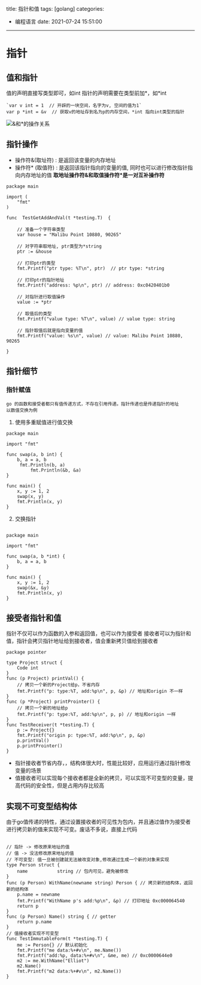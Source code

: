 title: 指针和值
tags: [golang]
categories:
  - 编程语言
date: 2021-07-24 15:51:00
---
# 指针
## 值和指针
值的声明直接写类型即可，如int
指针的声明需要在类型前加*，如*int
```
`var v int = 1  // 开辟的一块空间，名字为v, 空间的值为1`
var p *int = &v  // 获取v的地址存到名为p的内存空间，*int 指向int类型的指针
```
![&和*的操作关系](http://assets.processon.com/chart_image/6016be58e401fd15813cfba8.png?_=1636815032732)
## 指针操作
* 操作符&(取址符) : 是返回该变量的内存地址
* 操作符* (取值符) : 是返回该指针指向的变量的值, 同时也可以进行修改指针指向内存地址的值
**取地址操作符&和取值操作符\*是一对互补操作符**
````
package main

import (
    "fmt"
)

func  TestGetAddAndVal(t *testing.T)  {

    // 准备一个字符串类型
    var house = "Malibu Point 10880, 90265"

    // 对字符串取地址, ptr类型为*string
    ptr := &house

    // 打印ptr的类型
    fmt.Printf("ptr type: %T\n", ptr)  // ptr type: *string

    // 打印ptr的指针地址
    fmt.Printf("address: %p\n", ptr) // address: 0xc0420401b0

    // 对指针进行取值操作
    value := *ptr

    // 取值后的类型
    fmt.Printf("value type: %T\n", value) // value type: string

    // 指针取值后就是指向变量的值
    fmt.Printf("value: %s\n", value) // value: Malibu Point 10880, 90265

}
````
## 指针细节
### 指针赋值
    go 的函数和接受者都只有值传递方式，不存在引用传递。指针传递也是传递指针的地址
    以数值交换为例
1. 使用多重赋值进行值交换
```
package main

import "fmt"

func swap(a, b int) {
    b, a = a, b
     fmt.Println(b, a)
         fmt.Println(&b, &a) 
}

func main() {
    x, y := 1, 2
    swap(x, y)
    fmt.Println(x, y)
}
```
2. 交换指针
```

package main

import "fmt"

func swap(a, b *int) {
    b, a = a, b
}

func main() {
    x, y := 1, 2
    swap(&x, &y)
    fmt.Println(x, y)
}
```
## 接受者指针和值
指针不仅可以作为函数的入参和返回值，也可以作为接受者
接收者可以为指针和值，指针会拷贝指针地址给到接收者，值会重新拷贝值给到接收者
```
package pointer

type Project struct {
    Code int
}
func (p Project) printVal() {
    // 拷贝一个新的Project给p，不省内存
    fmt.Printf("p: type:%T, add:%p\n", p, &p) // 地址和origin 不一样
}
func (p *Project) printProinter() {
    // 拷贝一个新的地址给p
    fmt.Printf("p: type:%T, add:%p\n", p, p) // 地址和origin 一样
}
func TestReceiver(t *testing.T) {
    p := Project{}
    fmt.Printf("origin p: type:%T, add:%p\n", p, &p)
    p.printVal()
    p.printProinter()
}
```
*  指针接收者节省内存，，结构体很大时，性能比较好，应用运行通过指针修改变量的场景
* 值接收者可以实现每个接收者都是全新的拷贝，可以实现不可变型的变量，提高代码的安全性，但是占用内存比较高

## 实现不可变型结构体
由于go值传递的特性，通过设置接收者的可见性为包内，并且通过值作为接受者进行拷贝新的值来实现不可变。废话不多说，直接上代码
```

// 指针 -> 修改原来地址的值
// 值 -> 没法修改原来地址的值
// 不可变型: 值一旦被创建就无法被改变对象,修改通过生成一个新的对象来实现
type Person struct {
    name           string // 包内可见，避免被修改
}
func (p Person) WithName(newname string) Person { // 拷贝新的结构体，返回新的结构体
    p.name = newname
    fmt.Printf("WithName p's add:%p\n", &p) // 打印地址 0xc000064540
    return p
}
func (p Person) Name() string { // getter
    return p.name
}
// 值接收者实现不可变型
func TestImmutableForm(t *testing.T) {
    me := Person{} // 默认初始化
    fmt.Printf("me data:%+#v\n", me.Name())
    fmt.Printf("add:%p, data:%+#v\n", &me, me) // 0xc0000644e0
    m2 := me.WithName("Elliot")
    m2.Name()
    fmt.Printf("m2 data:%+#v\n", m2.Name())
}
```